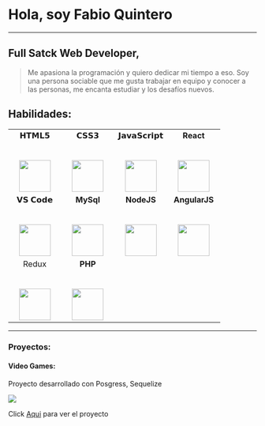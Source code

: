 # Hola, soy Fabio Quintero

<hr/>

## Full Satck Web Developer,

>Me apasiona la programación y quiero dedicar mi tiempo a eso. Soy una persona sociable que me gusta trabajar en equipo y conocer a las personas, 
>me encanta estudiar y los desafíos nuevos.

## Habilidades:

<table>
  <tbody>
    <tr valign="top">
      <td width="25%" align="center">
        <span>𝗛𝗧𝗠𝗟𝟱</span><br><br><br>
        <img height="64px" src="https://cdn.svgporn.com/logos/html-5.svg">
      </td>
      <td width="25%" align="center">
        <span>𝗖𝗦𝗦𝟯</span><br><br><br>
        <img height="64px" src="https://cdn.svgporn.com/logos/css-3.svg">
      </td>
      <td width="25%" align="center">
        <span>𝗝𝗮𝘃𝗮𝗦𝗰𝗿𝗶𝗽𝘁</span><br><br><br>
        <img height="64px" src="https://cdn.svgporn.com/logos/javascript.svg">
      </td>
      <td width="25%" align="center">
        <span><strong>React</strong>
        </span><br><br><br>
        <img height="64px" src="https://cdn4.iconfinder.com/data/icons/logos-3/600/React.js_logo-512.png">
      </td>
    </tr>
    <tr valign="top">
      <td width="25%" align="center">
        <span>𝗩𝗦 𝗖𝗼𝗱𝗲</span><br><br><br>
        <img height="64px" src="https://cdn.svgporn.com/logos/visual-studio-code.svg">
      </td>
      <td width="25%" align="center">
        <span><strong>MySql</strong></span><br><br><br>
        <img height="64px" src="https://www.vectorlogo.zone/logos/mysql/mysql-ar21.svg">
      </td>
      <td align="center" width="20%">
        <span><strong>NodeJS</strong></span><br><br><br>
        <img height=64px src="https://img.icons8.com/color/2x/nodejs.png"> 
      </td>
       <td align="center" width="20%">
        <span><strong>AngularJS</strong></span><br><br><br>
        <img height=64px src="https://img.icons8.com/color/2x/angularjs.png"> 
      </td>
    </tr>
        <tr valign="top">
      <td width="25%" align="center">
        <span>Redux</span><br><br><br>
        <img height="64px" src="https://img.icons8.com/color/2x/redux.png">
      </td>
      <td width="25%" align="center">
        <span><strong>PHP</strong></span><br><br><br>
        <img height="64px" src="https://img.icons8.com/offices/100/000000/php-logo.png">
      </td>
    </tr>
  </tbody>
</table>
<hr>

### Proyectos:

#### Video Games:
Proyecto desarrollado con Posgress, Sequelize

<img src="https://github.com/heroesh/heroesh/blob/main/VideoGames.JPG"/>

Click [Aqui](https://falequi-heroesh.vercel.app/) para ver el proyecto
